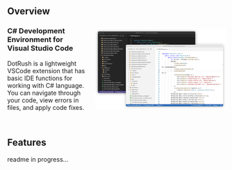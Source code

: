 ## Overview

<img align="right" width="60%" src="assets/image1.png" style="padding: 2% 0% 0% 4%"/>

### C# Development Environment for Visual Studio Code
DotRush is a lightweight VSCode extension that has basic IDE functions for working with C# language. You can navigate through your code, view errors in files, and apply code fixes.

<br clear="right"/>

## Features

readme in progress...

<!-- 1) all - code-workspace
2) roslyn analyzers
3) multitargeting (navigation)
3) multitargeting (errors)
4) Performance?
5) MultiPlatform? -->
